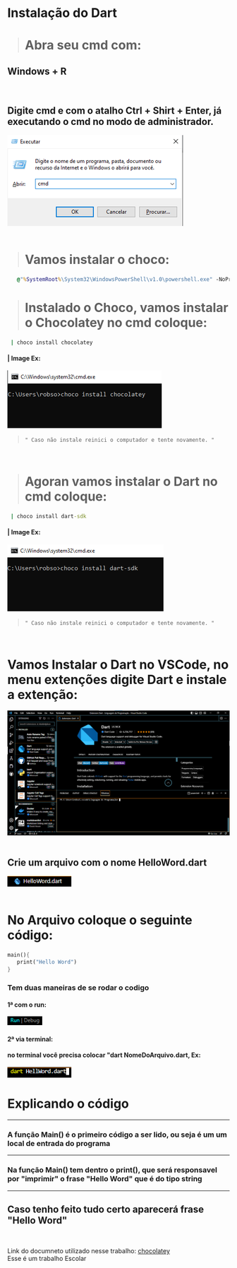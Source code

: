 # Instalação do Dart

> # Abra seu cmd com:

## Windows + R
<html>
   <br>
</html>

## Digite cmd e com o atalho Ctrl + Shirt + Enter, já executando o cmd no modo de administrador.

<html>
   <img src='./image/CMD.png'>
</html>

<html>
   <br>
   <br>
</html>

> # Vamos instalar o choco:
```cmd
   @"%SystemRoot%\System32\WindowsPowerShell\v1.0\powershell.exe" -NoProfile -InputFormat None -ExecutionPolicy Bypass -Command "[System.Net.ServicePointManager]::SecurityProtocol = 3072; iex ((New-Object System.Net.WebClient).DownloadString('https://community.chocolatey.org/install.ps1'))" && SET "PATH=%PATH%;%ALLUSERSPROFILE%\chocolatey\bin"
```

> # Instalado o Choco, vamos instalar o Chocolatey no cmd coloque:

```cmd
 | choco install chocolatey 
```

#### | Image Ex:

<html>
   <img src='./image/Chocolatey.png'>
   <br>
</html>


> ``
 " Caso não instale reinici o computador e tente novamente. " 
 ``

<html>
   <br>
</html>

> # Agoran vamos instalar o Dart no cmd coloque:

```cmd
 | choco install dart-sdk 
 ```

#### | Image Ex:

<html>
   <img src='./image/Dart.png'>
   <br>
</html>


> `` " Caso não instale reinici o computador e tente novamente. " ``

<html>
   <br>
</html>

# Vamos Instalar o Dart no VSCode, no menu extenções digite Dart e instale a extenção:

<html>
   <img src="./image/Extenções.png">
   <br>
   <br>
</html>

## Crie um arquivo com o nome HelloWord.dart

<html>
   <img src="./image/Ex.Arquivo.png">
   <br>
   <br>
</html>

# No Arquivo coloque o seguinte código:
```dart
main(){
   print("Hello Word")
}
```

### Tem duas maneiras de se rodar o codigo 
#### 1ª com o run:
<html>
   <img src="./image/Run.png">
</html>

#### 2ª via terminal:
#### no terminal você precisa colocar "dart NomeDoArquivo.dart, Ex:
<html>
   <img src="./image/Terminal .png">
</html>

# Explicando o código

---
### A função Main() é o primeiro código a ser lido, ou seja é um um local de entrada do programa
---
### Na função Main() tem dentro o print(), que será responsavel por "imprimir" o frase "Hello Word" que é do tipo string
---
## Caso tenho feito tudo certo aparecerá  frase "Hello Word"

<html>
   <br>
</html>

Link do documneto utilizado nesse trabalho: <a taget="_blank" href="https://docs.chocolatey.org/en-us/choco/setup#more-install-options">chocolatey</a>
<br>
Esse é um trabalho Escolar 